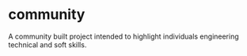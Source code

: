 # community
A community built project intended to highlight individuals engineering technical and soft skills.
